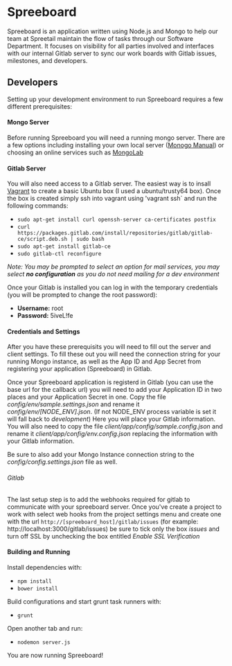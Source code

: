 # Spreeboard

Spreeboard is an application written using Node.js and Mongo to help our team at Spreetail maintain the flow of tasks through our Software Department. It focuses on visibility for all parties involved and interfaces with our internal Gitlab server to sync our work boards with Gitlab issues, milestones, and developers.

## Developers

Setting up your development environment to run Spreeboard requires a few different prerequisites:

#### Mongo Server

Before running Spreeboard you will need a running mongo server.  There are a few options including installing your own local server ([Monogo Manual](https://docs.mongodb.org/manual/)) or choosing an online services such as [MongoLab](https://mongolab.com/)

#### Gitlab Server

You will also need access to a Gitlab server.  The easiest way is to insall [Vagrant](https://www.vagrantup.com) to create a basic Ubuntu box (I used a ubuntu/trusty64 box).  Once the box is created simply ssh into vagrant using 'vagrant ssh` and run the following commands:

- `sudo apt-get install curl openssh-server ca-certificates postfix`
- `curl https://packages.gitlab.com/install/repositories/gitlab/gitlab-ce/script.deb.sh | sudo bash`
- `sudo apt-get install gitlab-ce`
- `sudo gitlab-ctl reconfigure`

*Note: You may be prompted to select an option for mail services, you may select __no configuration__ as you do not need mailing for a dev environment*

Once your Gitlab is installed you can log in with the temporary credentials (you will be prompted to change the root password): 
- **Username:** root
- **Password:** 5iveL!fe

#### Credentials and Settings

After you have these prerequisits you will need to fill out the server and client settings.  To fill these out you will need the connection string for your running Mongo instance, as well as the App ID and App Secret from registering your application (Spreeboard) in Gitlab.

Once your Spreeboard application is registerd in Gitlab (you can use the base url for the callback url) you will need to add your Application ID in two places and your Application Secret in one. Copy the file *config/env/sample.settings.json* and rename it *config/env/[NODE_ENV].json*. (If not NODE_ENV process variable is set it will fall back to *development*)
Here you will place your Gitlab information.  You will also need to copy the file *client/app/config/sample.config.json* and rename it *client/app/config/env.config.json* replacing the information with your Gitlab information.

Be sure to also add your Mongo Instance connection string to the *config/config.settings.json* file as well.

###### Gitlab

The last setup step is to add the webhooks required for gitlab to communicate with your spreeboard server.  Once you've create a project to work with select web hooks from the project settings menu and create one with the url `http://[spreeboard_host]/gitlab/issues` (for example: http://localhost:3000/gitlab/issues) be sure to tick only the box *issues* and turn off SSL by unchecking the box entitled *Enable SSL Verification*


#### Building and Running
Install dependencies with:
- `npm install`
- `bower install`

Build configurations and start grunt task runners with:
- `grunt`

Open another tab and run:
- `nodemon server.js`

You are now running Spreeboard!
